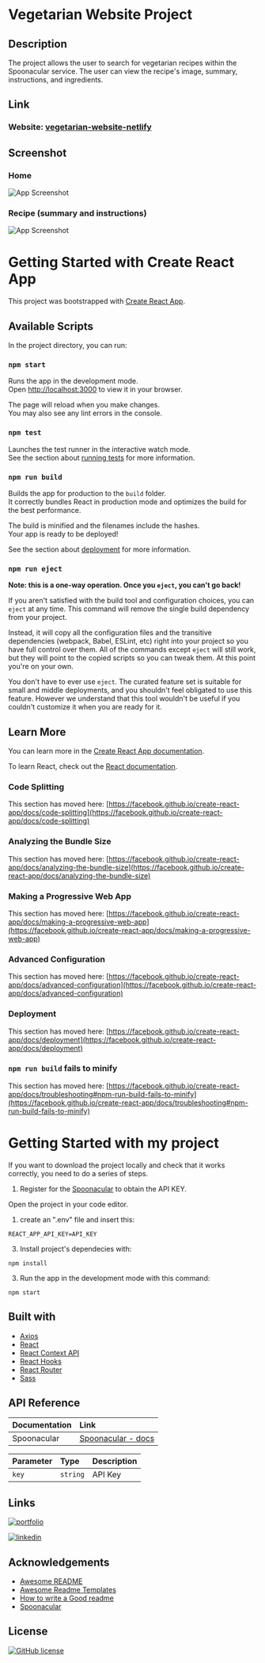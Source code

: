 # Vegetarian Website Project

## Description

The project allows the user to search for vegetarian recipes within the Spoonacular service.
The user can view the recipe's image, summary, instructions, and ingredients.


## Link
### Website: [vegetarian-website-netlify](https://vegetarian-recipe-website.netlify.app/)


## Screenshot
### Home
![App Screenshot](/src/assets/img/vegetarian-recipe-website-screenshot.jpg)

### Recipe (summary and instructions)
![App Screenshot](/src/assets/img/vegetarian-recipe-website-summary-instructions-section.jpg)


# Getting Started with Create React App

This project was bootstrapped with [Create React App](https://github.com/facebook/create-react-app).

## Available Scripts

In the project directory, you can run:

### `npm start`

Runs the app in the development mode.\
Open [http://localhost:3000](http://localhost:3000) to view it in your browser.

The page will reload when you make changes.\
You may also see any lint errors in the console.

### `npm test`

Launches the test runner in the interactive watch mode.\
See the section about [running tests](https://facebook.github.io/create-react-app/docs/running-tests) for more information.

### `npm run build`

Builds the app for production to the `build` folder.\
It correctly bundles React in production mode and optimizes the build for the best performance.

The build is minified and the filenames include the hashes.\
Your app is ready to be deployed!

See the section about [deployment](https://facebook.github.io/create-react-app/docs/deployment) for more information.

### `npm run eject`

**Note: this is a one-way operation. Once you `eject`, you can't go back!**

If you aren't satisfied with the build tool and configuration choices, you can `eject` at any time. This command will remove the single build dependency from your project.

Instead, it will copy all the configuration files and the transitive dependencies (webpack, Babel, ESLint, etc) right into your project so you have full control over them. All of the commands except `eject` will still work, but they will point to the copied scripts so you can tweak them. At this point you're on your own.

You don't have to ever use `eject`. The curated feature set is suitable for small and middle deployments, and you shouldn't feel obligated to use this feature. However we understand that this tool wouldn't be useful if you couldn't customize it when you are ready for it.

## Learn More

You can learn more in the [Create React App documentation](https://facebook.github.io/create-react-app/docs/getting-started).

To learn React, check out the [React documentation](https://reactjs.org/).

### Code Splitting

This section has moved here: [https://facebook.github.io/create-react-app/docs/code-splitting](https://facebook.github.io/create-react-app/docs/code-splitting)

### Analyzing the Bundle Size

This section has moved here: [https://facebook.github.io/create-react-app/docs/analyzing-the-bundle-size](https://facebook.github.io/create-react-app/docs/analyzing-the-bundle-size)

### Making a Progressive Web App

This section has moved here: [https://facebook.github.io/create-react-app/docs/making-a-progressive-web-app](https://facebook.github.io/create-react-app/docs/making-a-progressive-web-app)

### Advanced Configuration

This section has moved here: [https://facebook.github.io/create-react-app/docs/advanced-configuration](https://facebook.github.io/create-react-app/docs/advanced-configuration)

### Deployment

This section has moved here: [https://facebook.github.io/create-react-app/docs/deployment](https://facebook.github.io/create-react-app/docs/deployment)

### `npm run build` fails to minify

This section has moved here: [https://facebook.github.io/create-react-app/docs/troubleshooting#npm-run-build-fails-to-minify](https://facebook.github.io/create-react-app/docs/troubleshooting#npm-run-build-fails-to-minify)

# Getting Started with my project

If you want to download the project locally and check that it works correctly, you need to do a series of steps.

1. Register for the [Spoonacular](https://spoonacular.com/food-api/docs) to obtain the API KEY.

Open the project in your code editor.

1. create an ".env" file and insert this: 
 ```
REACT_APP_API_KEY=API_KEY
```

3. Install project's dependecies with:
```
npm install
```
3. Run the app in the development mode with this command:
```
npm start
```


## Built with
- [Axios](https://github.com/axios/axios)
- [React](https://it.reactjs.org/)
- [React Context API](https://reactjs.org/docs/context.html#api)
- [React Hooks](https://reactjs.org/docs/hooks-intro.html)
- [React Router](https://reactrouter.com/)
- [Sass](https://sass-lang.com/)


## API Reference

| Documentation | Link                                                               |
| :------------ | :----------------------------------------------------------------- |
| Spoonacular   | [Spoonacular - docs](https://spoonacular.com/food-api/docs)        |


| Parameter | Type     | Description                | 
| :-------- | :------- | :------------------------- | 
| `key`     | `string` |  API Key                   | 

## Links
[![portfolio](https://img.shields.io/badge/my_portfolio-000?style=for-the-badge&logo=ko-fi&logoColor=white)](https://lijo-belardi.github.io/)

[![linkedin](https://img.shields.io/badge/linkedin-0A66C2?style=for-the-badge&logo=linkedin&logoColor=white)](https://www.linkedin.com/in/lijo-belardi-25615918b/)

## Acknowledgements
 - [Awesome README](https://github.com/matiassingers/awesome-readme)
 - [Awesome Readme Templates](https://awesomeopensource.com/project/elangosundar/awesome-README-templates)
 - [How to write a Good readme](https://bulldogjob.com/news/449-how-to-write-a-good-readme-for-your-github-project)
 - [Spoonacular](https://spoonacular.com/food-api/docs)
 
## License
[![GitHub license](https://img.shields.io/github/license/lijo-belardi/vegetarian-website-project?style=for-the-badge)](https://github.com/lijo-belardi/vegetarian-website-project/blob/master/LICENSE)
